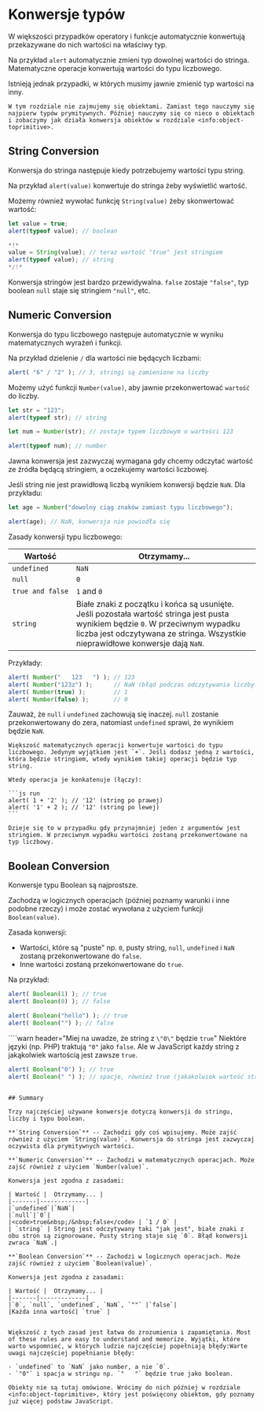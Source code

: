 # Konwersje typów

W większości przypadków operatory i funkcje automatycznie konwertują przekazywane do nich wartości na właściwy typ. 

Na przykład `alert` automatycznie zmieni typ dowolnej wartości do stringa. Matematyczne operacje konwertują wartości do typu liczbowego.

Istnieją jednak przypadki, w których musimy jawnie zmienić typ wartości na inny. 

```smart header="Nie mówimy jeszcze o obiektach"
W tym rozdziale nie zajmujemy się obiektami. Zamiast tego nauczymy się najpierw typów prymitywnych. Później nauczymy się co nieco o obiektach i zobaczymy jak działa konwersja obiektów w rozdziale <info:object-toprimitive>.
```

## String Conversion

Konwersja do stringa następuje kiedy potrzebujemy wartości typu string.

Na przykład `alert(value)` konwertuje do stringa żeby wyświetlić wartość.

Możemy również wywołać funkcję `String(value)` żeby skonwertować wartość:

```js run
let value = true;
alert(typeof value); // boolean

*!*
value = String(value); // teraz wartość "true" jest stringiem
alert(typeof value); // string
*/!*
```

Konwersja stringów jest bardzo przewidywalna. `false` zostaje `"false"`, typ boolean `null` staje się stringiem `"null"`, etc.

## Numeric Conversion

Konwersja do typu liczbowego następuje automatycznie w wyniku matematycznych wyrażeń i funkcji.

Na przykład dzielenie `/` dla wartości nie będących liczbami: 

```js run
alert( "6" / "2" ); // 3, stringi są zamienione na liczby
```

Możemy użyć funkcji `Number(value)`, aby jawnie przekonwertować `wartość` do liczby. 

```js run
let str = "123";
alert(typeof str); // string

let num = Number(str); // zostaje typem liczbowym o wartości 123

alert(typeof num); // number
```

Jawna konwersja jest zazwyczaj wymagana gdy chcemy odczytać wartość ze źródła będącą stringiem, a oczekujemy wartości liczbowej.

Jeśli string nie jest prawidłową liczbą wynikiem konwersji będzie `NaN`. Dla przykładu:

```js run
let age = Number("dowolny ciąg znaków zamiast typu liczbowego");

alert(age); // NaN, konwersja nie powiodła się
```

Zasady konwersji typu liczbowego:

| Wartość |  Otrzymamy... |
|---------|-------------|
|`undefined`|`NaN`|
|`null`|`0`|
|<code>true&nbsp;and&nbsp;false</code> | `1` and `0` |
| `string` | Białe znaki z początku i końca są usunięte. Jeśli pozostała wartość stringa jest pusta wynikiem będzie `0`. W przeciwnym wypadku liczba jest odczytywana ze stringa. Wszystkie nieprawidłowe konwersje dają `NaN`. |

Przykłady:

```js run
alert( Number("   123   ") ); // 123
alert( Number("123z") );      // NaN (błąd podczas odczytywania liczby ze stringa "z")
alert( Number(true) );        // 1
alert( Number(false) );       // 0
```

Zauważ, że `null` i `undefined` zachowują się inaczej. `null` zostanie przekonwertowany do zera, natomiast `undefined` sprawi, że wynikiem będzie `NaN`.

````smart header="'+' konkatenuje stringi"
Większość matematycznych operacji konwertuje wartości do typu liczbowego. Jedynym wyjątkiem jest `+`. Jeśli dodasz jedną z wartości, która będzie stringiem, wtedy wynikiem takiej operacji będzie typ string.

Wtedy operacja je konkatenuje (łączy):

```js run
alert( 1 + '2' ); // '12' (string po prawej)
alert( '1' + 2 ); // '12' (string po lewej)
```

Dzieje się to w przypadku gdy przynajmniej jeden z argumentów jest stringiem. W przeciwnym wypadku wartości zostaną przekonwertowane na typ liczbowy.
````

## Boolean Conversion

Konwersje typu Boolean są najprostsze.

Zachodzą w logicznych operacjach (później poznamy warunki i inne podobne rzeczy) i może zostać wywołana z użyciem funkcji `Boolean(value)`.

Zasada konwersji:

- Wartości, które są "puste" np. `0`, pusty string, `null`, `undefined` i `NaN` zostaną przekonwertowane do `false`.
- Inne wartości zostaną przekonwertowane do `true`.

Na przykład:

```js run
alert( Boolean(1) ); // true
alert( Boolean(0) ); // false

alert( Boolean("hello") ); // true
alert( Boolean("") ); // false
```

````warn header="Miej na uwadze, że string z `\"0\"` będzie `true`"
Niektóre języki (np. PHP) traktują `"0"` jako `false`. Ale w JavaScript każdy string z jakąkolwiek wartością jest zawsze `true`.

```js run
alert( Boolean("0") ); // true
alert( Boolean(" ") ); // spacje, również true (jakakolwiek wartość stringowa jest true)
```
````

## Summary

Trzy najczęściej używane konwersje dotyczą konwersji do stringu, liczby i typu boolean.

**`String Conversion`** -- Zachodzi gdy coś wpisujemy. Może zajść również z użyciem `String(value)`. Konwersja do stringa jest zazwyczaj oczywista dla prymitywnych wartości.

**`Numeric Conversion`** -- Zachodzi w matematycznych operacjach. Może zajść również z użyciem `Number(value)`.

Konwersja jest zgodna z zasadami:

| Wartość |  Otrzymamy... |
|-------|-------------|
|`undefined`|`NaN`|
|`null`|`0`|
|<code>true&nbsp;/&nbsp;false</code> | `1 / 0` |
| `string` | String jest odczytywany taki "jak jest", białe znaki z obu stron są zignorowane. Pusty string staje się `0`. Błąd konwersji zwraca `NaN`.|

**`Boolean Conversion`** -- Zachodzi w logicznych operacjach. Może zajść również z użyciem `Boolean(value)`.

Konwersja jest zgodna z zasadami:

| Wartość |  Otrzymamy... |
|-------|-------------|
|`0`, `null`, `undefined`, `NaN`, `""` |`false`|
|Każda inna wartość| `true` |


Większość z tych zasad jest łatwa do zrozumienia i zapamiętania. Most of these rules are easy to understand and memorize. Wyjątki, które warto wspomnieć, w których ludzie najczęściej popełniają błędy:Warte uwagi najczęściej popełnianie błędy:

- `undefined` to `NaN` jako number, a nie `0`.
- `"0"` i spacja w stringu np. `"   "` będzie true jako boolean.

Obiekty nie są tutaj omówione. Wrócimy do nich później w rozdziale <info:object-toprimitive>, który jest poświęcony obiektom, gdy poznamy już więcej podstaw JavaScript.